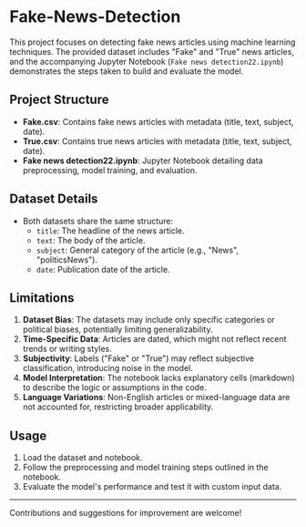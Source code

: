 # Fake-News-Detection

This project focuses on detecting fake news articles using machine learning techniques. The provided dataset includes "Fake" and "True" news articles, and the accompanying Jupyter Notebook (`Fake news detection22.ipynb`) demonstrates the steps taken to build and evaluate the model.

## Project Structure
- **Fake.csv**: Contains fake news articles with metadata (title, text, subject, date).
- **True.csv**: Contains true news articles with metadata (title, text, subject, date).
- **Fake news detection22.ipynb**: Jupyter Notebook detailing data preprocessing, model training, and evaluation.

## Dataset Details
- Both datasets share the same structure:
  - `title`: The headline of the news article.
  - `text`: The body of the article.
  - `subject`: General category of the article (e.g., "News", "politicsNews").
  - `date`: Publication date of the article.

## Limitations
1. **Dataset Bias**: The datasets may include only specific categories or political biases, potentially limiting generalizability.
2. **Time-Specific Data**: Articles are dated, which might not reflect recent trends or writing styles.
3. **Subjectivity**: Labels ("Fake" or "True") may reflect subjective classification, introducing noise in the model.
4. **Model Interpretation**: The notebook lacks explanatory cells (markdown) to describe the logic or assumptions in the code.
5. **Language Variations**: Non-English articles or mixed-language data are not accounted for, restricting broader applicability.

## Usage
1. Load the dataset and notebook.
2. Follow the preprocessing and model training steps outlined in the notebook.
3. Evaluate the model's performance and test it with custom input data.

---

Contributions and suggestions for improvement are welcome!
